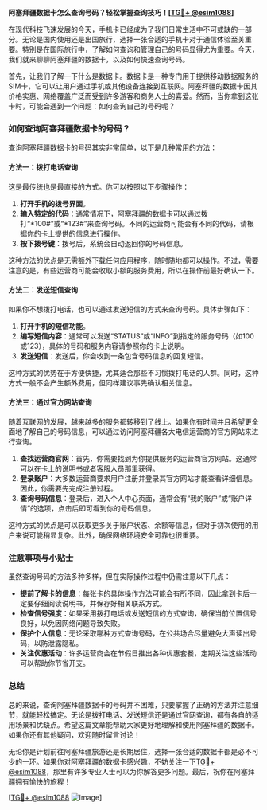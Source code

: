 **阿塞拜疆数据卡怎么查询号码？轻松掌握查询技巧！[[TG💪+ @esim1088](https://t.me/s/esim1088)]**

在现代科技飞速发展的今天，手机卡已经成为了我们日常生活中不可或缺的一部分。无论是国内使用还是出国旅行，选择一张合适的手机卡对于通信体验至关重要。特别是在国际旅行中，了解如何查询和管理自己的号码显得尤为重要。今天，我们就来聊聊阿塞拜疆的数据卡，以及如何快速查询号码。

首先，让我们了解一下什么是数据卡。数据卡是一种专门用于提供移动数据服务的SIM卡，它可以让用户通过手机或其他设备连接到互联网。阿塞拜疆的数据卡因其价格实惠、网络覆盖广泛而受到许多游客和商务人士的喜爱。然而，当你拿到这张卡时，可能会遇到一个问题：如何查询自己的号码呢？

### 如何查询阿塞拜疆数据卡的号码？

查询阿塞拜疆数据卡的号码其实非常简单，以下是几种常用的方法：

#### 方法一：拨打电话查询

这是最传统也是最直接的方式。你可以按照以下步骤操作：

1. **打开手机的拨号界面**。
2. **输入特定的代码**：通常情况下，阿塞拜疆的数据卡可以通过拨打“*100#”或“*123#”来查询号码。不同的运营商可能会有不同的代码，请根据你的卡上提供的信息进行操作。
3. **按下拨号键**：拨号后，系统会自动返回你的号码信息。

这种方法的优点是无需额外下载任何应用程序，随时随地都可以操作。不过，需要注意的是，有些运营商可能会收取小额的服务费用，所以在操作前最好确认一下。

#### 方法二：发送短信查询

如果你不想拨打电话，也可以通过发送短信的方式来查询号码。具体步骤如下：

1. **打开手机的短信功能**。
2. **编写短信内容**：通常可以发送“STATUS”或“INFO”到指定的服务号码（如100或123），具体的号码和服务内容请参照你的卡上说明。
3. **发送短信**：发送后，你会收到一条包含号码信息的回复短信。

这种方式的优势在于方便快捷，尤其适合那些不习惯拨打电话的人群。同时，这种方式一般不会产生额外费用，但同样建议事先确认相关信息。

#### 方法三：通过官方网站查询

随着互联网的发展，越来越多的服务都转移到了线上。如果你有时间并且希望更全面地了解自己的号码信息，可以通过访问阿塞拜疆各大电信运营商的官方网站来进行查询。

1. **查找运营商官网**：首先，你需要找到为你提供服务的运营商官方网站。这通常可以在卡上的说明书或者客服人员那里获得。
2. **登录账户**：大多数运营商要求用户注册并登录其官方网站才能查看详细信息。因此，你需要先完成注册过程。
3. **查询号码信息**：登录后，进入个人中心页面，通常会有“我的账户”或“账户详情”的选项，点击后即可看到你的号码信息。

这种方式的优点是可以获取更多关于账户状态、余额等信息，但对于初次使用的用户来说可能稍显复杂。此外，确保网络环境安全可靠也很重要。

### 注意事项与小贴士

虽然查询号码的方法多种多样，但在实际操作过程中仍需注意以下几点：

- **提前了解卡的信息**：每张卡的具体操作方法可能会有所不同，因此拿到卡后一定要仔细阅读说明书，并保存好相关联系方式。
- **检查信号强度**：如果采用拨打电话或发送短信的方式查询，确保当前位置信号良好，以免因网络问题导致失败。
- **保护个人信息**：无论采取哪种方式查询号码，在公共场合尽量避免大声读出号码，以防泄露隐私。
- **关注优惠活动**：许多运营商会在节假日推出各种优惠套餐，定期关注这些活动可以帮助你节省开支。

### 总结

总的来说，查询阿塞拜疆数据卡的号码并不困难，只要掌握了正确的方法并注意细节，就能轻松搞定。无论是拨打电话、发送短信还是通过官网查询，都有各自的适用场景和优缺点。希望这篇文章能帮助大家更好地理解和使用阿塞拜疆的数据卡。如果你还有其他疑问，欢迎随时留言讨论！

无论你是计划前往阿塞拜疆旅游还是长期居住，选择一张合适的数据卡都是必不可少的一环。如果你对阿塞拜疆的数据卡感兴趣，不妨关注一下[TG💪+ @esim1088](https://t.me/s/esim1088)，那里有许多专业人士可以为你解答更多问题。最后，祝你在阿塞拜疆拥有愉快的旅程！

[[TG💪+ @esim1088](https://t.me/s/esim1088) ![Image](https://i.postimg.cc/4NQfJmqS/Snipaste-2025-05-13-00-14-12.png)]
